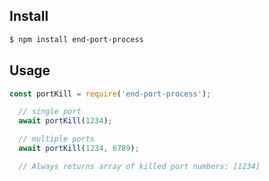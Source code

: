## Install

```bash
$ npm install end-port-process
```

## Usage
```javascript
const portKill = require('end-port-process');

  // single port
  await portKill(1234);

  // multiple ports
  await portKill(1234, 6789);

  // Always returns array of killed port numbers: [1234]
```